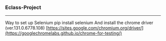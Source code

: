 ### Eclass-Project
---
Way to set up Selenium
pip install selenium
And install the chrome driver (ver.131.0.6778.108)
[https://sites.google.com/chromium.org/driver/](https://googlechromelabs.github.io/chrome-for-testing/)

